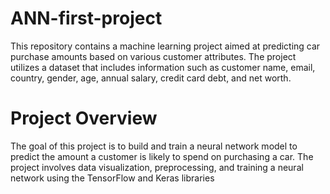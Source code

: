 # ANN-first-project
This repository contains a machine learning project aimed at predicting car purchase amounts based on various customer attributes. The project utilizes a dataset that includes information such as customer name, email, country, gender, age, annual salary, credit card debt, and net worth.

# Project Overview
The goal of this project is to build and train a neural network model to predict the amount a customer is likely to spend on purchasing a car. The project involves data visualization, preprocessing, and training a neural network using the TensorFlow and Keras libraries
